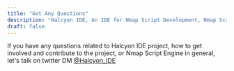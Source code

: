 ```yaml
---
title: "Got Any Questions"
description: "Halcyon IDE, An IDE for Nmap Script Development, Nmap Script Engine, NSE, Integrated Development Environment, Nmap, Network Mapping, Network Security, Port scanning, Script Development, IDE"
draft: false
---
```




If you have any questions related to Halcyon IDE project, how to get involved and contribute to the project, or Nmap Script Engine in general, let's talk on twitter DM [@Halcyon_IDE](https://twitter.com/Halcyon_IDE)



